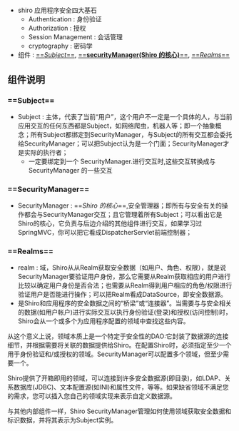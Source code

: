 #
- shiro 应用程序安全四大基石
    - Authentication : 身份验证
    - Authorization : 授权
    - Session Management : 会话管理
    - cryptography : 密码学
- 组件 : [==*Subject*==](#subject), [==**securityManager(Shiro 的核心)**==](#securityManager), [==*Realms*==](#Realms)

## 组件说明
### ==**Subject**==<span id="subject"/>
- Subject : 主体，代表了当前“用户”，这个用户不一定是一个具体的人，与当前应用交互的任何东西都是Subject，如网络爬虫，机器人等；即一个抽象概念；所有Subject都绑定到SecurityManager，与Subject的所有交互都会委托给SecurityManager；可以把Subject认为是一个门面；SecurityManager才是实际的执行者；
    - 一定要绑定到一个 SecurityManager.进行交互时,这些交互转换成与SecurityManager 的一些交互


### ==**SecurityManager**==<span id="securityManager"/>
- SecurityManager : ==*Shiro 的核心*==,安全管理器；即所有与安全有关的操作都会与SecurityManager交互；且它管理着所有Subject；可以看出它是Shiro的核心，它负责与后边介绍的其他组件进行交互，如果学习过SpringMVC，你可以把它看成DispatcherServlet前端控制器；

### ==**Realms**==<span id="Realms"/>
- realm : 域，Shiro从从Realm获取安全数据（如用户、角色、权限），就是说SecurityManager要验证用户身份，那么它需要从Realm获取相应的用户进行比较以确定用户身份是否合法；也需要从Realm得到用户相应的角色/权限进行验证用户是否能进行操作；可以把Realm看成DataSource，即安全数据源。
- 是Shiro和应用程序的安全数据之间的“桥梁”或“连接器”。当需要与与安全相关的数据(如用户帐户)进行实际交互以执行身份验证(登录)和授权(访问控制)时，Shiro会从一个或多个为应用程序配置的领域中查找这些内容。

从这个意义上说，领域本质上是一个特定于安全性的DAO:它封装了数据源的连接细节，并根据需要将关联的数据提供给Shiro。在配置Shiro时，必须指定至少一个用于身份验证和/或授权的领域。SecurityManager可以配置多个领域，但至少需要一个。

Shiro提供了开箱即用的领域，可以连接到许多安全数据源(即目录)，如LDAP、关系数据库(JDBC)、文本配置源(如INI)和属性文件，等等。如果缺省领域不满足您的需求，您可以插入您自己的领域实现来表示自定义数据源。

与其他内部组件一样，Shiro SecurityManager管理如何使用领域获取安全数据和标识数据，并将其表示为Subject实例。